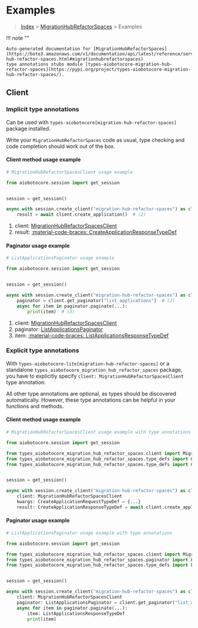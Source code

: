 # Examples

> [Index](../README.md) > [MigrationHubRefactorSpaces](./README.md) > Examples

!!! note ""

    Auto-generated documentation for [MigrationHubRefactorSpaces](https://boto3.amazonaws.com/v1/documentation/api/latest/reference/services/migration-hub-refactor-spaces.html#migrationhubrefactorspaces)
    type annotations stubs module [types-aiobotocore-migration-hub-refactor-spaces](https://pypi.org/project/types-aiobotocore-migration-hub-refactor-spaces/).

## Client

### Implicit type annotations

Can be used with `types-aiobotocore[migration-hub-refactor-spaces]` package installed.

Write your `MigrationHubRefactorSpaces` code as usual,
type checking and code completion should work out of the box.



#### Client method usage example

```python
# MigrationHubRefactorSpacesClient usage example

from aiobotocore.session import get_session


session = get_session()

async with session.create_client("migration-hub-refactor-spaces") as client:  # (1)
    result = await client.create_application()  # (2)
```

1. client: [MigrationHubRefactorSpacesClient](./client.md)
2. result: [:material-code-braces: CreateApplicationResponseTypeDef](./type_defs.md#createapplicationresponsetypedef)



#### Paginator usage example

```python
# ListApplicationsPaginator usage example

from aiobotocore.session import get_session


session = get_session()

async with session.create_client("migration-hub-refactor-spaces") as client:  # (1)
    paginator = client.get_paginator("list_applications")  # (2)
    async for item in paginator.paginate(...):
        print(item)  # (3)
```

1. client: [MigrationHubRefactorSpacesClient](./client.md)
2. paginator: [ListApplicationsPaginator](./paginators.md#listapplicationspaginator)
3. item: [:material-code-braces: ListApplicationsResponseTypeDef](./type_defs.md#listapplicationsresponsetypedef)




### Explicit type annotations

With `types-aiobotocore-lite[migration-hub-refactor-spaces]`
or a standalone `types_aiobotocore_migration_hub_refactor_spaces` package, you have to explicitly specify
`client: MigrationHubRefactorSpacesClient` type annotation.

All other type annotations are optional, as types should be discovered automatically.
However, these type annotations can be helpful in your functions and methods.


#### Client method usage example

```python
# MigrationHubRefactorSpacesClient usage example with type annotations

from aiobotocore.session import get_session

from types_aiobotocore_migration_hub_refactor_spaces.client import MigrationHubRefactorSpacesClient
from types_aiobotocore_migration_hub_refactor_spaces.type_defs import CreateApplicationResponseTypeDef
from types_aiobotocore_migration_hub_refactor_spaces.type_defs import CreateApplicationRequestTypeDef


session = get_session()

async with session.create_client("migration-hub-refactor-spaces") as client:
    client: MigrationHubRefactorSpacesClient
    kwargs: CreateApplicationRequestTypeDef = {...}
    result: CreateApplicationResponseTypeDef = await client.create_application(**kwargs)
```



#### Paginator usage example

```python
# ListApplicationsPaginator usage example with type annotations

from aiobotocore.session import get_session

from types_aiobotocore_migration_hub_refactor_spaces.client import MigrationHubRefactorSpacesClient
from types_aiobotocore_migration_hub_refactor_spaces.paginator import ListApplicationsPaginator
from types_aiobotocore_migration_hub_refactor_spaces.type_defs import ListApplicationsResponseTypeDef


session = get_session()

async with session.create_client("migration-hub-refactor-spaces") as client:
    client: MigrationHubRefactorSpacesClient
    paginator: ListApplicationsPaginator = client.get_paginator("list_applications")
    async for item in paginator.paginate(...):
        item: ListApplicationsResponseTypeDef
        print(item)
```


